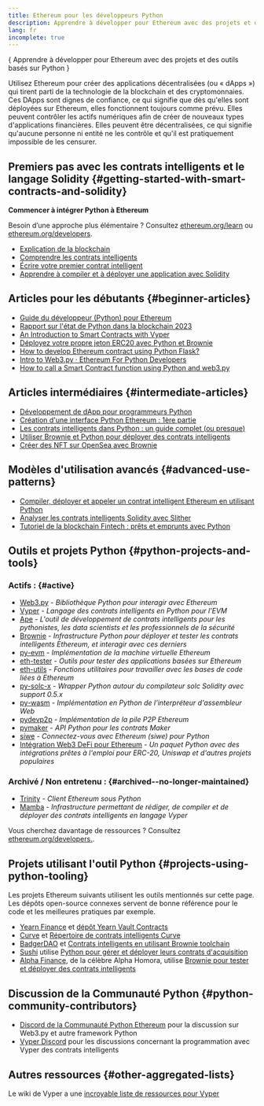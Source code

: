 ```yaml
---
title: Ethereum pour les développeurs Python
description: Apprendre à développer pour Ethereum avec des projets et des outils basés sur Python
lang: fr
incomplete: true
---
```


{
<FeaturedText>Apprendre à développer pour Ethereum avec des projets et des outils basés sur Python</FeaturedText>
}

Utilisez Ethereum pour créer des applications décentralisées (ou « dApps ») qui tirent parti de la technologie de la blockchain et des cryptomonnaies. Ces DApps sont dignes de confiance, ce qui signifie que dès qu'elles sont déployées sur Ethereum, elles fonctionnent toujours comme prévu. Elles peuvent contrôler les actifs numériques afin de créer de nouveaux types d'applications financières. Elles peuvent être décentralisées, ce qui signifie qu'aucune personne ni entité ne les contrôle et qu'il est pratiquement impossible de les censurer.

## Premiers pas avec les contrats intelligents et le langage Solidity {#getting-started-with-smart-contracts-and-solidity}

**Commencer à intégrer Python à Ethereum**

Besoin d’une approche plus élémentaire ? Consultez [ethereum.org/learn](/learn/) ou [ethereum.org/developers](/developers/).

- [Explication de la blockchain](https://kauri.io/article/d55684513211466da7f8cc03987607d5/blockchain-explained)
- [Comprendre les contrats intelligents](https://kauri.io/article/e4f66c6079e74a4a9b532148d3158188/ethereum-101-part-5-the-smart-contract)
- [Écrire votre premier contrat intelligent](https://kauri.io/article/124b7db1d0cf4f47b414f8b13c9d66e2/remix-ide-your-first-smart-contract)
- [Apprendre à compiler et à déployer une application avec Solidity](https://kauri.io/article/973c5f54c4434bb1b0160cff8c695369/understanding-smart-contract-compilation-and-deployment)

## Articles pour les débutants {#beginner-articles}

- [Guide du développeur (Python) pour Ethereum](https://snakecharmers.ethereum.org/a-developers-guide-to-ethereum-pt-1/)
- [Rapport sur l'état de Python dans la blockchain 2023](https://tradingstrategy.ai/blog/the-state-of-python-in-blockchain-in-2023)
- [An Introduction to Smart Contracts with Vyper](https://kauri.io/#collections/Getting%20Started/an-introduction-to-smart-contracts-with-vyper/)
- [Déployez votre propre jeton ERC20 avec Python et Brownie](https://betterprogramming.pub/python-blockchain-token-deployment-tutorial-create-an-erc20-77a5fd2e1a58)
- [How to develop Ethereum contract using Python Flask?](https://medium.com/coinmonks/how-to-develop-ethereum-contract-using-python-flask-9758fe65976e)
- [Intro to Web3.py · Ethereum For Python Developers](https://www.dappuniversity.com/articles/web3-py-intro)
- [How to call a Smart Contract function using Python and web3.py](https://stackoverflow.com/questions/57580702/how-to-call-a-smart-contract-function-using-python-and-web3-py)

## Articles intermédiaires {#intermediate-articles}

- [Développement de dApp pour programmeurs Python](https://levelup.gitconnected.com/dapps-development-for-python-developers-f52b32b54f28)
- [Création d'une interface Python Ethereum : 1ère partie](https://hackernoon.com/creating-a-python-ethereum-interface-part-1-4d2e47ea0f4d)
- [Les contrats intelligents dans Python : un guide complet (ou presque)](https://hackernoon.com/ethereum-smart-contracts-in-python-a-comprehensive-ish-guide-771b03990988)
- [Utiliser Brownie et Python pour déployer des contrats intelligents](https://dev.to/patrickalphac/using-brownie-for-to-deploy-smart-contracts-1kkp)
- [Créer des NFT sur OpenSea avec Brownie](https://www.freecodecamp.org/news/how-to-make-an-nft-and-render-on-opensea-marketplace/)

## Modèles d'utilisation avancés {#advanced-use-patterns}

- [Compiler, déployer et appeler un contrat intelligent Ethereum en utilisant Python](https://yohanes.gultom.id/2018/11/28/compiling-deploying-and-calling-ethereum-smartcontract-using-python/)
- [Analyser les contrats intelligents Solidity avec Slither](https://kauri.io/#collections/DevOps/analyze-solidity-smart-contracts-with-slither/#analyze-solidity-smart-contracts-with-slither)
- [Tutoriel de la blockchain Fintech : prêts et emprunts avec Python](https://blog.chain.link/blockchain-fintech-defi-tutorial-lending-borrowing-python/)

## Outils et projets Python {#python-projects-and-tools}

### Actifs : {#active}

- [Web3.py](https://github.com/ethereum/web3.py) - _Bibliothèque Python pour interagir avec Ethereum_
- [Vyper](https://github.com/ethereum/vyper/) - _Langage des contrats intelligents en Python pour l'EVM_
- [Ape](https://github.com/ApeWorX/ape) - _L'outil de développement de contrats intelligents pour les pythonistes, les data scientists et les professionnels de la sécurité_
- [Brownie](https://github.com/eth-brownie/brownie) - _Infrastructure Python pour déployer et tester les contrats intelligents Ethereum, et interagir avec ces derniers_
- [py-evm](https://github.com/ethereum/py-evm) - _Implémentation de la machine virtuelle Ethereum_
- [eth-tester](https://github.com/ethereum/eth-tester) - _Outils pour tester des applications basées sur Ethereum_
- [eth-utils](https://github.com/ethereum/eth-utils/) - _Fonctions utilitaires pour travailler avec les bases de code liées à Ethereum_
- [py-solc-x](https://pypi.org/project/py-solc-x/) - _Wrapper Python autour du compilateur solc Solidity avec support 0.5.x_
- [py-wasm](https://github.com/ethereum/py-wasm) - _Implémentation en Python de l'interpréteur d'assembleur Web_
- [pydevp2p](https://github.com/ethereum/pydevp2p) - _Implémentation de la pile P2P Ethereum_
- [pymaker](https://github.com/makerdao/pymaker) - _API Python pour les contrats Maker_
- [siwe](https://github.com/spruceid/siwe-py) - _Connectez-vous avec Ethereum (siwe) pour Python_
- [Intégration Web3 DeFi pour Ethereum](https://github.com/tradingstrategy-ai/web3-ethereum-defi) - _Un paquet Python avec des intégrations prêtes à l'emploi pour ERC-20, Uniswap et d'autres projets populaires_

### Archivé / Non entretenu : {#archived--no-longer-maintained}

- [Trinity](https://github.com/ethereum/trinity) - _Client Ethereum sous Python_
- [Mamba](https://github.com/arjunaskykok/mamba) - _Infrastructure permettant de rédiger, de compiler et de déployer des contrats intelligents en langage Vyper_

Vous cherchez davantage de ressources ? Consultez [ethereum.org/developers.](/developers/).

## Projets utilisant l'outil Python {#projects-using-python-tooling}

Les projets Ethereum suivants utilisent les outils mentionnés sur cette page. Les dépôts open-source connexes servent de bonne référence pour le code et les meilleures pratiques par exemple.

- [Yearn Finance](https://yearn.finance/) et [dépôt Yearn Vault Contracts](https://github.com/yearn/yearn-vaults)
- [Curve](https://curve.fi/) et [Répertoire de contrats intelligents Curve](https://github.com/curvefi/curve-contract)
- [BadgerDAO](https://badger.com/) et [Contrats intelligents en utilisant Brownie toolchain](https://github.com/Badger-Finance/badger-system)
- [Sushi](https://sushi.com/) utilise [Python pour gérer et déployer leurs contrats d'acquisition](https://github.com/sushiswap/sushi-vesting-protocols)
- [Alpha Finance](https://alphafinance.io/), de la célèbre Alpha Homora, utilise [Brownie pour tester et déployer des contrats intelligents](https://github.com/AlphaFinanceLab/alpha-staking-contract)

## Discussion de la Communauté Python {#python-community-contributors}

- [Discord de la Communauté Python Ethereum](https://discord.gg/9zk7snTfWe) pour la discussion sur Web3.py et autre framework Python
- [Vyper Discord](https://discord.gg/SdvKC79cJk) pour les discussions concernant la programmation avec Vyper des contrats intelligents

## Autres ressources {#other-aggregated-lists}

Le wiki de Vyper a une [incroyable liste de ressources pour Vyper](https://github.com/ethereum/vyper/wiki/Vyper-tools-and-resources)
